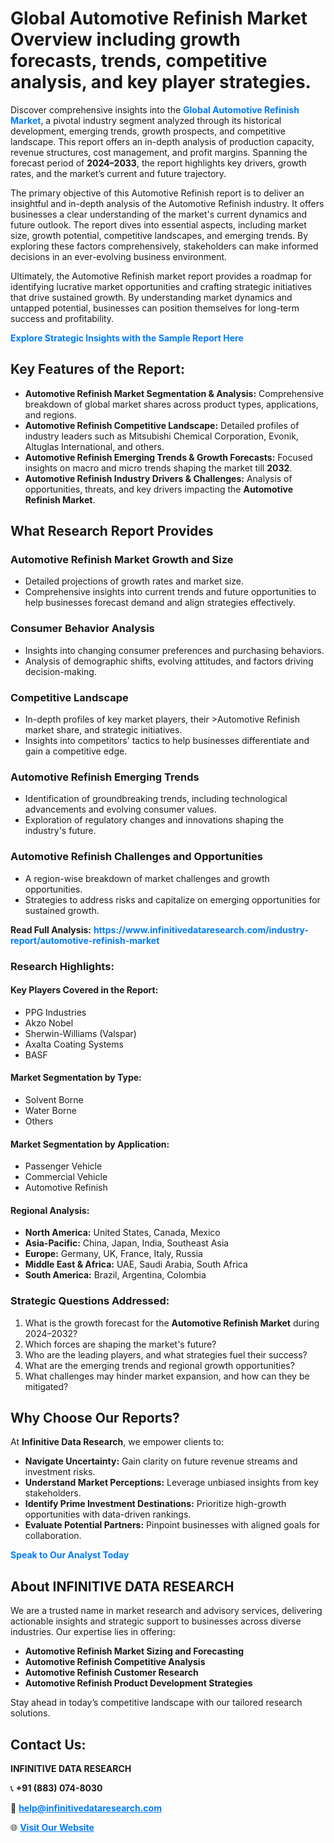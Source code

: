 <h1>Global Automotive Refinish Market Overview including growth forecasts, trends, competitive analysis, and key player strategies.</h1>
<p>
Discover comprehensive insights into the 
<a href="https://www.infinitivedataresearch.com/industry-report/automotive-refinish-market" rel="dofollow" style="color: #007BFF; text-decoration: none;"><strong>Global Automotive Refinish Market</strong></a>, a pivotal industry segment analyzed through its historical development, emerging trends, growth prospects, and competitive landscape. This report offers an in-depth analysis of production capacity, revenue structures, cost management, and profit margins. Spanning the forecast period of <strong>2024–2033</strong>, the report highlights key drivers, growth rates, and the market’s current and future trajectory.
</p>
<p>
The primary objective of this Automotive Refinish report is to deliver an insightful and in-depth analysis of the Automotive Refinish industry. It offers businesses a clear understanding of the market's current dynamics and future outlook. The report dives into essential aspects, including market size, growth potential, competitive landscapes, and emerging trends. By exploring these factors comprehensively, stakeholders can make informed decisions in an ever-evolving business environment.
</p>
<p>
Ultimately, the Automotive Refinish market report provides a roadmap for identifying lucrative market opportunities and crafting strategic initiatives that drive sustained growth. By understanding market dynamics and untapped potential, businesses can position themselves for long-term success and profitability.
</p>
<p>
<a href="https://www.infinitivedataresearch.com/request-sample/reportId=110371" style="color: #007BFF; text-decoration: none;"><strong>Explore Strategic Insights with the Sample Report Here</strong></a>
</p>

<h2>Key Features of the Report:</h2>
<ul>
<li><strong>Automotive Refinish Market Segmentation & Analysis:</strong> Comprehensive breakdown of global market shares across product types, applications, and regions.</li>
<li><strong>Automotive Refinish Competitive Landscape:</strong> Detailed profiles of industry leaders such as Mitsubishi Chemical Corporation, Evonik, Altuglas International, and others.</li>
<li><strong>Automotive Refinish Emerging Trends & Growth Forecasts:</strong> Focused insights on macro and micro trends shaping the market till <strong>2032</strong>.</li>
<li><strong>Automotive Refinish Industry Drivers & Challenges:</strong> Analysis of opportunities, threats, and key drivers impacting the <strong>Automotive Refinish Market</strong>.</li>
</ul>

<h2>What Research Report Provides</h2>
<h3>Automotive Refinish Market Growth and Size</h3>
<ul>
<li>Detailed projections of growth rates and market size.</li>
<li>Comprehensive insights into current trends and future opportunities to help businesses forecast demand and align strategies effectively.</li>
</ul>

<h3>Consumer Behavior Analysis</h3>
<ul>
<li>Insights into changing consumer preferences and purchasing behaviors.</li>
<li>Analysis of demographic shifts, evolving attitudes, and factors driving decision-making.</li>
</ul>

<h3>Competitive Landscape</h3>
<ul>
<li>In-depth profiles of key market players, their >Automotive Refinish market share, and strategic initiatives.</li>
<li>Insights into competitors' tactics to help businesses differentiate and gain a competitive edge.</li>
</ul>

<h3>Automotive Refinish Emerging Trends</h3>
<ul>
<li>Identification of groundbreaking trends, including technological advancements and evolving consumer values.</li>
<li>Exploration of regulatory changes and innovations shaping the industry's future.</li>
</ul>

<h3>Automotive Refinish Challenges and Opportunities</h3>
<ul>
<li>A region-wise breakdown of market challenges and growth opportunities.</li>
<li>Strategies to address risks and capitalize on emerging opportunities for sustained growth.</li>
</ul>
<p><strong>Read Full Analysis:</strong> <a href="https://www.infinitivedataresearch.com/industry-report/automotive-refinish-market" rel="dofollow" style="color: #007BFF; text-decoration: none;"><strong>https://www.infinitivedataresearch.com/industry-report/automotive-refinish-market</strong></a></p>
<h3>Research Highlights:</h3>
<h4>Key Players Covered in the Report:</h4>
<ul><li>PPG Industries</li><li>Akzo Nobel</li><li>Sherwin-Williams (Valspar)</li><li>Axalta Coating Systems</li><li>BASF</li></ul>
<h4>Market Segmentation by Type:</h4>
<ul><li>Solvent Borne</li><li>Water Borne</li><li>Others</li></ul>
<h4>Market Segmentation by Application:</h4>
<ul><li>Passenger Vehicle</li><li>Commercial Vehicle</li><li>Automotive Refinish</li></ul>

<h4>Regional Analysis:</h4>
<ul>
<li><strong>North America:</strong> United States, Canada, Mexico</li>
<li><strong>Asia-Pacific:</strong> China, Japan, India, Southeast Asia</li>
<li><strong>Europe:</strong> Germany, UK, France, Italy, Russia</li>
<li><strong>Middle East & Africa:</strong> UAE, Saudi Arabia, South Africa</li>
<li><strong>South America:</strong> Brazil, Argentina, Colombia</li>
</ul>

<h3>Strategic Questions Addressed:</h3>
<ol>
<li>What is the growth forecast for the <strong>Automotive Refinish Market</strong> during 2024–2032?</li>
<li>Which forces are shaping the market's future?</li>
<li>Who are the leading players, and what strategies fuel their success?</li>
<li>What are the emerging trends and regional growth opportunities?</li>
<li>What challenges may hinder market expansion, and how can they be mitigated?</li>
</ol>

<h2>Why Choose Our Reports?</h2>
<p>At <strong>Infinitive Data Research</strong>, we empower clients to:</p>
<ul>
<li><strong>Navigate Uncertainty:</strong> Gain clarity on future revenue streams and investment risks.</li>
<li><strong>Understand Market Perceptions:</strong> Leverage unbiased insights from key stakeholders.</li>
<li><strong>Identify Prime Investment Destinations:</strong> Prioritize high-growth opportunities with data-driven rankings.</li>
<li><strong>Evaluate Potential Partners:</strong> Pinpoint businesses with aligned goals for collaboration.</li>
</ul>
<p><a href="https://www.infinitivedataresearch.com/industry-report/automotive-refinish-market" rel="dofollow" style="color: #007BFF; text-decoration: none;"><strong>Speak to Our Analyst Today</strong></a></p>

<h2>About INFINITIVE DATA RESEARCH</h2>
<p>We are a trusted name in market research and advisory services, delivering actionable insights and strategic support to businesses across diverse industries. Our expertise lies in offering:</p>
<ul>
<li><strong>Automotive Refinish Market Sizing and Forecasting</strong></li>
<li><strong>Automotive Refinish Competitive Analysis</strong></li>
<li><strong>Automotive Refinish Customer Research</strong></li>
<li><strong>Automotive Refinish Product Development Strategies</strong></li>
</ul>
<p>Stay ahead in today’s competitive landscape with our tailored research solutions.</p>

<h2>Contact Us:</h2>
<p><strong>INFINITIVE DATA RESEARCH</strong></p>
<p>📞 <strong>+91 (883) 074-8030</strong></p>
<p>📧 <strong><a href="mailto:help@infinitivedataresearch.com" style="color: #007BFF;">help@infinitivedataresearch.com</a></strong></p>
<p>🌐 <strong><a href="https://www.infinitivedataresearch.com" rel="dofollow" style="color: #007BFF;">Visit Our Website</a></strong></p>